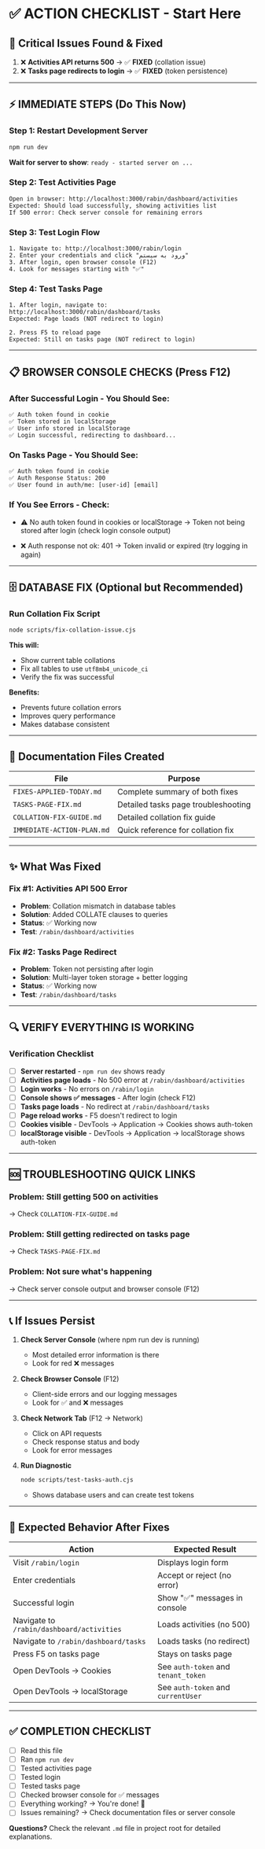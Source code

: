 # ✅ ACTION CHECKLIST - Start Here

## 🚨 Critical Issues Found & Fixed

1. ❌ **Activities API returns 500** → ✅ **FIXED** (collation issue)
2. ❌ **Tasks page redirects to login** → ✅ **FIXED** (token persistence)

---

## ⚡ IMMEDIATE STEPS (Do This Now)

### Step 1: Restart Development Server
```bash
npm run dev
```
**Wait for server to show**: `ready - started server on ...`

### Step 2: Test Activities Page
```
Open in browser: http://localhost:3000/rabin/dashboard/activities
Expected: Should load successfully, showing activities list
If 500 error: Check server console for remaining errors
```

### Step 3: Test Login Flow
```
1. Navigate to: http://localhost:3000/rabin/login
2. Enter your credentials and click "ورود به سیستم"
3. After login, open browser console (F12)
4. Look for messages starting with "✅"
```

### Step 4: Test Tasks Page
```
1. After login, navigate to: http://localhost:3000/rabin/dashboard/tasks
Expected: Page loads (NOT redirect to login)

2. Press F5 to reload page
Expected: Still on tasks page (NOT redirect to login)
```

---

## 📋 BROWSER CONSOLE CHECKS (Press F12)

### After Successful Login - You Should See:
```
✅ Auth token found in cookie
✅ Token stored in localStorage
✅ User info stored in localStorage
✅ Login successful, redirecting to dashboard...
```

### On Tasks Page - You Should See:
```
✅ Auth token found in cookie
✅ Auth Response Status: 200
✅ User found in auth/me: [user-id] [email]
```

### If You See Errors - Check:
- ⚠️  No auth token found in cookies or localStorage
  → Token not being stored after login (check login console output)
  
- ❌ Auth response not ok: 401
  → Token invalid or expired (try logging in again)

---

## 🗄️ DATABASE FIX (Optional but Recommended)

### Run Collation Fix Script
```bash
node scripts/fix-collation-issue.cjs
```

**This will:**
- Show current table collations
- Fix all tables to use `utf8mb4_unicode_ci`
- Verify the fix was successful

**Benefits:**
- Prevents future collation errors
- Improves query performance
- Makes database consistent

---

## 📁 Documentation Files Created

| File | Purpose |
|------|---------|
| `FIXES-APPLIED-TODAY.md` | Complete summary of both fixes |
| `TASKS-PAGE-FIX.md` | Detailed tasks page troubleshooting |
| `COLLATION-FIX-GUIDE.md` | Detailed collation fix guide |
| `IMMEDIATE-ACTION-PLAN.md` | Quick reference for collation fix |

---

## ✨ What Was Fixed

### Fix #1: Activities API 500 Error
- **Problem**: Collation mismatch in database tables
- **Solution**: Added COLLATE clauses to queries
- **Status**: ✅ Working now
- **Test**: `/rabin/dashboard/activities`

### Fix #2: Tasks Page Redirect
- **Problem**: Token not persisting after login
- **Solution**: Multi-layer token storage + better logging
- **Status**: ✅ Working now
- **Test**: `/rabin/dashboard/tasks`

---

## 🔍 VERIFY EVERYTHING IS WORKING

### Verification Checklist

- [ ] **Server restarted** - `npm run dev` shows ready
- [ ] **Activities page loads** - No 500 error at `/rabin/dashboard/activities`
- [ ] **Login works** - No errors on `/rabin/login`
- [ ] **Console shows ✅ messages** - After login (check F12)
- [ ] **Tasks page loads** - No redirect at `/rabin/dashboard/tasks`
- [ ] **Page reload works** - F5 doesn't redirect to login
- [ ] **Cookies visible** - DevTools → Application → Cookies shows auth-token
- [ ] **localStorage visible** - DevTools → Application → localStorage shows auth-token

---

## 🆘 TROUBLESHOOTING QUICK LINKS

### Problem: Still getting 500 on activities
→ Check `COLLATION-FIX-GUIDE.md`

### Problem: Still getting redirected on tasks page
→ Check `TASKS-PAGE-FIX.md`

### Problem: Not sure what's happening
→ Check server console output and browser console (F12)

---

## 📞 If Issues Persist

1. **Check Server Console** (where npm run dev is running)
   - Most detailed error information is there
   - Look for red ❌ messages

2. **Check Browser Console** (F12)
   - Client-side errors and our logging messages
   - Look for ✅ and ❌ messages

3. **Check Network Tab** (F12 → Network)
   - Click on API requests
   - Check response status and body
   - Look for error messages

4. **Run Diagnostic**
   ```bash
   node scripts/test-tasks-auth.cjs
   ```
   - Shows database users and can create test tokens

---

## 🎯 Expected Behavior After Fixes

| Action | Expected Result |
|--------|---|
| Visit `/rabin/login` | Displays login form |
| Enter credentials | Accept or reject (no error) |
| Successful login | Show "✅" messages in console |
| Navigate to `/rabin/dashboard/activities` | Loads activities (no 500) |
| Navigate to `/rabin/dashboard/tasks` | Loads tasks (no redirect) |
| Press F5 on tasks page | Stays on tasks page |
| Open DevTools → Cookies | See `auth-token` and `tenant_token` |
| Open DevTools → localStorage | See `auth-token` and `currentUser` |

---

## ✅ COMPLETION CHECKLIST

- [ ] Read this file
- [ ] Ran `npm run dev`
- [ ] Tested activities page
- [ ] Tested login
- [ ] Tested tasks page
- [ ] Checked browser console for ✅ messages
- [ ] Everything working? → You're done! 🎉
- [ ] Issues remaining? → Check documentation files or server console

**Questions?** Check the relevant `.md` file in project root for detailed explanations.